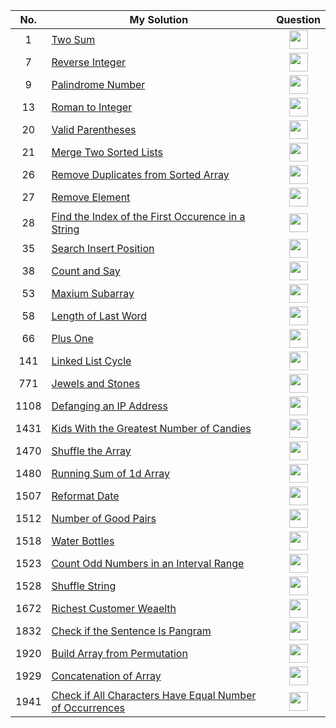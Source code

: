 | No.  | My Solution                                                                                                                                          | Question                                                                                                                                                                                                                                                                                                                     |
| :--: | ---------------------------------------------------------------------------------------------------------------------------------------------------- | :--------------------------------------------------------------------------------------------------------------------------------------------------------------------------------------------------------------------------------------------------------------------------------------------------------------------------: |
| 1    | [Two Sum](https://github.com/suefrontend/leetcode-javascript/tree/master/0001-Two-Sum)                                                                 | [<img width="30" src="https://camo.githubusercontent.com/cb2e82a44e4498bfb92d92cfdce6cdada6176bd4a3b6c4e8c5f4d8c47e3488f6/68747470733a2f2f692e706f7374696d672e63632f5943443642507a632f65787465726e616c2d6c696e6b2d69636f6e2d3135323834362e706e67" />](https://leetcode.com/problems/two-sum/)                                |
| 7    | [Reverse Integer](https://github.com/suefrontend/leetcode-javascript/tree/master/0007-Reverse-Integer)                                                 | [<img width="30" src="https://camo.githubusercontent.com/cb2e82a44e4498bfb92d92cfdce6cdada6176bd4a3b6c4e8c5f4d8c47e3488f6/68747470733a2f2f692e706f7374696d672e63632f5943443642507a632f65787465726e616c2d6c696e6b2d69636f6e2d3135323834362e706e67" />](https://leetcode.com/problems/reverse-integer/)                        |
| 9    | [Palindrome Number](https://github.com/suefrontend/leetcode-javascript/tree/master/0009-Palindrome-Number)                                             | [<img width="30" src="https://camo.githubusercontent.com/cb2e82a44e4498bfb92d92cfdce6cdada6176bd4a3b6c4e8c5f4d8c47e3488f6/68747470733a2f2f692e706f7374696d672e63632f5943443642507a632f65787465726e616c2d6c696e6b2d69636f6e2d3135323834362e706e67" />](https://leetcode.com/problems/palindrome-number/)                      |
| 13   | [Roman to Integer](https://github.com/suefrontend/leetcode-javascript/tree/master/0013-Roman-to-Integer)                                               | [<img width="30" src="https://camo.githubusercontent.com/cb2e82a44e4498bfb92d92cfdce6cdada6176bd4a3b6c4e8c5f4d8c47e3488f6/68747470733a2f2f692e706f7374696d672e63632f5943443642507a632f65787465726e616c2d6c696e6b2d69636f6e2d3135323834362e706e67" />](https://leetcode.com/problems/roman-to-integer/)                       |
| 20   | [Valid Parentheses](https://github.com/suefrontend/leetcode-javascript/tree/master/0020-Valid-Parentheses)                                               | [<img width="30" src="https://camo.githubusercontent.com/cb2e82a44e4498bfb92d92cfdce6cdada6176bd4a3b6c4e8c5f4d8c47e3488f6/68747470733a2f2f692e706f7374696d672e63632f5943443642507a632f65787465726e616c2d6c696e6b2d69636f6e2d3135323834362e706e67" />](https://leetcode.com/problems/valid-parentheses/)                       |
| 21   | [Merge Two Sorted Lists](https://github.com/suefrontend/leetcode-javascript/tree/master/0021-Merge-Two-Sorted-Lists)                                               | [<img width="30" src="https://camo.githubusercontent.com/cb2e82a44e4498bfb92d92cfdce6cdada6176bd4a3b6c4e8c5f4d8c47e3488f6/68747470733a2f2f692e706f7374696d672e63632f5943443642507a632f65787465726e616c2d6c696e6b2d69636f6e2d3135323834362e706e67" />](https://leetcode.com/problems/merge-two-sorted-lists/)                       |
| 26   | [Remove Duplicates from Sorted Array](https://github.com/suefrontend/leetcode-javascript/tree/master/0026-Remove-Duplicates-from-Sorted-Array)                                               | [<img width="30" src="https://camo.githubusercontent.com/cb2e82a44e4498bfb92d92cfdce6cdada6176bd4a3b6c4e8c5f4d8c47e3488f6/68747470733a2f2f692e706f7374696d672e63632f5943443642507a632f65787465726e616c2d6c696e6b2d69636f6e2d3135323834362e706e67" />](https://leetcode.com/problems/remove-duplicates-from-sorted-array/)                       |
| 27   | [Remove Element](https://github.com/suefrontend/leetcode-javascript/tree/master/0027-Remove-Element)                                               | [<img width="30" src="https://camo.githubusercontent.com/cb2e82a44e4498bfb92d92cfdce6cdada6176bd4a3b6c4e8c5f4d8c47e3488f6/68747470733a2f2f692e706f7374696d672e63632f5943443642507a632f65787465726e616c2d6c696e6b2d69636f6e2d3135323834362e706e67" />](https://leetcode.com/problems/remove-element/)                       |
| 28   | [Find the Index of the First Occurence in a String](https://github.com/suefrontend/leetcode-javascript/tree/master/0028-Implement-strStr())                                               | [<img width="30" src="https://camo.githubusercontent.com/cb2e82a44e4498bfb92d92cfdce6cdada6176bd4a3b6c4e8c5f4d8c47e3488f6/68747470733a2f2f692e706f7374696d672e63632f5943443642507a632f65787465726e616c2d6c696e6b2d69636f6e2d3135323834362e706e67" />](https://leetcode.com/problems/find-the-index-of-the-first-occurrence-in-a-string/)                       |
| 35   | [Search Insert Position](https://github.com/suefrontend/leetcode-javascript/tree/master/0035-Search-Insert-Position)                                               | [<img width="30" src="https://camo.githubusercontent.com/cb2e82a44e4498bfb92d92cfdce6cdada6176bd4a3b6c4e8c5f4d8c47e3488f6/68747470733a2f2f692e706f7374696d672e63632f5943443642507a632f65787465726e616c2d6c696e6b2d69636f6e2d3135323834362e706e67" />](https://leetcode.com/problems/search-insert-position/)                       |
| 38   | [Count and Say](https://github.com/suefrontend/leetcode-javascript/tree/master/0038-Count-and-Say)                                               | [<img width="30" src="https://camo.githubusercontent.com/cb2e82a44e4498bfb92d92cfdce6cdada6176bd4a3b6c4e8c5f4d8c47e3488f6/68747470733a2f2f692e706f7374696d672e63632f5943443642507a632f65787465726e616c2d6c696e6b2d69636f6e2d3135323834362e706e67" />](https://leetcode.com/problems/count-and-say/)                       |
| 53   | [Maxium Subarray](https://github.com/suefrontend/leetcode-javascript/tree/master/0053-Maximum-Subarray)                                               | [<img width="30" src="https://camo.githubusercontent.com/cb2e82a44e4498bfb92d92cfdce6cdada6176bd4a3b6c4e8c5f4d8c47e3488f6/68747470733a2f2f692e706f7374696d672e63632f5943443642507a632f65787465726e616c2d6c696e6b2d69636f6e2d3135323834362e706e67" />](https://leetcode.com/problems/maximum-subarray/)                       |
| 58   | [Length of Last Word](https://github.com/suefrontend/leetcode-javascript/tree/master/0058-Length-of-Last-Word)                                               | [<img width="30" src="https://camo.githubusercontent.com/cb2e82a44e4498bfb92d92cfdce6cdada6176bd4a3b6c4e8c5f4d8c47e3488f6/68747470733a2f2f692e706f7374696d672e63632f5943443642507a632f65787465726e616c2d6c696e6b2d69636f6e2d3135323834362e706e67" />](https://leetcode.com/problems/length-of-last-word/)                       |
| 66   | [Plus One](https://github.com/suefrontend/leetcode-javascript/tree/master/0066-Plus-One)                                               | [<img width="30" src="https://camo.githubusercontent.com/cb2e82a44e4498bfb92d92cfdce6cdada6176bd4a3b6c4e8c5f4d8c47e3488f6/68747470733a2f2f692e706f7374696d672e63632f5943443642507a632f65787465726e616c2d6c696e6b2d69636f6e2d3135323834362e706e67" />](https://leetcode.com/problems/plus-one/)                       |
| 141   | [Linked List Cycle](https://github.com/suefrontend/leetcode-javascript/tree/master/0141-Linked-List-Cycle)                                               | [<img width="30" src="https://camo.githubusercontent.com/cb2e82a44e4498bfb92d92cfdce6cdada6176bd4a3b6c4e8c5f4d8c47e3488f6/68747470733a2f2f692e706f7374696d672e63632f5943443642507a632f65787465726e616c2d6c696e6b2d69636f6e2d3135323834362e706e67" />](https://leetcode.com/problems/linked-list-cycle/)                       |
| 771   | [Jewels and Stones](https://github.com/suefrontend/leetcode-javascript/tree/master/0771-Jewels-and-Stones)                                               | [<img width="30" src="https://camo.githubusercontent.com/cb2e82a44e4498bfb92d92cfdce6cdada6176bd4a3b6c4e8c5f4d8c47e3488f6/68747470733a2f2f692e706f7374696d672e63632f5943443642507a632f65787465726e616c2d6c696e6b2d69636f6e2d3135323834362e706e67" />](https://leetcode.com/problems/jewels-and-stones/)                       |
| 1108   | [Defanging an IP Address](https://github.com/suefrontend/leetcode-javascript/tree/master/1108-Defanging-an-IP-Address)                                               | [<img width="30" src="https://camo.githubusercontent.com/cb2e82a44e4498bfb92d92cfdce6cdada6176bd4a3b6c4e8c5f4d8c47e3488f6/68747470733a2f2f692e706f7374696d672e63632f5943443642507a632f65787465726e616c2d6c696e6b2d69636f6e2d3135323834362e706e67" />](https://leetcode.com/problems/defanging-an-ip-address/)                       |
| 1431   | [Kids With the Greatest Number of Candies](https://github.com/suefrontend/leetcode-javascript/tree/master/1431-Kids-With-the-Greatest-Number-of-Candies)                                               | [<img width="30" src="https://camo.githubusercontent.com/cb2e82a44e4498bfb92d92cfdce6cdada6176bd4a3b6c4e8c5f4d8c47e3488f6/68747470733a2f2f692e706f7374696d672e63632f5943443642507a632f65787465726e616c2d6c696e6b2d69636f6e2d3135323834362e706e67" />](https://leetcode.com/problems/kids-with-the-greatest-number-of-candies/)                       |
| 1470   | [Shuffle the Array](https://github.com/suefrontend/leetcode-javascript/tree/master/1470-Shuffle-the-Array)                                               | [<img width="30" src="https://camo.githubusercontent.com/cb2e82a44e4498bfb92d92cfdce6cdada6176bd4a3b6c4e8c5f4d8c47e3488f6/68747470733a2f2f692e706f7374696d672e63632f5943443642507a632f65787465726e616c2d6c696e6b2d69636f6e2d3135323834362e706e67" />](https://leetcode.com/problems/shuffle-the-array/)                       |
| 1480   | [Running Sum of 1d Array](https://github.com/suefrontend/leetcode-javascript/tree/master/1480-Running-Sum-of-1d-Array)                                               | [<img width="30" src="https://camo.githubusercontent.com/cb2e82a44e4498bfb92d92cfdce6cdada6176bd4a3b6c4e8c5f4d8c47e3488f6/68747470733a2f2f692e706f7374696d672e63632f5943443642507a632f65787465726e616c2d6c696e6b2d69636f6e2d3135323834362e706e67" />](https://leetcode.com/problems/running-sum-of-1d-array/)                       |
| 1507   | [Reformat Date](https://github.com/suefrontend/leetcode-javascript/tree/master/1507-reformat-date)                                               | [<img width="30" src="https://camo.githubusercontent.com/cb2e82a44e4498bfb92d92cfdce6cdada6176bd4a3b6c4e8c5f4d8c47e3488f6/68747470733a2f2f692e706f7374696d672e63632f5943443642507a632f65787465726e616c2d6c696e6b2d69636f6e2d3135323834362e706e67" />](https://leetcode.com/problems/reformat-date/)                       |
| 1512   | [Number of Good Pairs](https://github.com/suefrontend/leetcode-javascript/tree/master/1512-Number-of-Good-Pairs)                                               | [<img width="30" src="https://camo.githubusercontent.com/cb2e82a44e4498bfb92d92cfdce6cdada6176bd4a3b6c4e8c5f4d8c47e3488f6/68747470733a2f2f692e706f7374696d672e63632f5943443642507a632f65787465726e616c2d6c696e6b2d69636f6e2d3135323834362e706e67" />](https://leetcode.com/problems/number-of-good-pairs/)                       |
| 1518   | [Water Bottles](https://github.com/suefrontend/leetcode-javascript/tree/master/1518-Water-Bottles)                                               | [<img width="30" src="https://camo.githubusercontent.com/cb2e82a44e4498bfb92d92cfdce6cdada6176bd4a3b6c4e8c5f4d8c47e3488f6/68747470733a2f2f692e706f7374696d672e63632f5943443642507a632f65787465726e616c2d6c696e6b2d69636f6e2d3135323834362e706e67" />](https://leetcode.com/problems/water-bottles/)                       |
| 1523 | [Count Odd Numbers in an Interval Range](https://github.com/suefrontend/leetcode-javascript/tree/master/1523-Count-Odd-Numbers-in-an-Interval-Range) | [<img width="30" src="https://camo.githubusercontent.com/cb2e82a44e4498bfb92d92cfdce6cdada6176bd4a3b6c4e8c5f4d8c47e3488f6/68747470733a2f2f692e706f7374696d672e63632f5943443642507a632f65787465726e616c2d6c696e6b2d69636f6e2d3135323834362e706e67" />](https://leetcode.com/problems/count-odd-numbers-in-an-interval-range/) |
| 1528 | [Shuffle String](https://github.com/suefrontend/leetcode-javascript/tree/master/1528-Shuffle-String) | [<img width="30" src="https://camo.githubusercontent.com/cb2e82a44e4498bfb92d92cfdce6cdada6176bd4a3b6c4e8c5f4d8c47e3488f6/68747470733a2f2f692e706f7374696d672e63632f5943443642507a632f65787465726e616c2d6c696e6b2d69636f6e2d3135323834362e706e67" />](https://leetcode.com/problems/shuffle-string/) |
| 1672 | [Richest Customer Weaelth](https://github.com/suefrontend/leetcode-javascript/tree/master/1672-Richest-Customer-Wealth) | [<img width="30" src="https://camo.githubusercontent.com/cb2e82a44e4498bfb92d92cfdce6cdada6176bd4a3b6c4e8c5f4d8c47e3488f6/68747470733a2f2f692e706f7374696d672e63632f5943443642507a632f65787465726e616c2d6c696e6b2d69636f6e2d3135323834362e706e67" />](https://leetcode.com/problems/richest-customer-wealth/) |
| 1832 | [Check if the Sentence Is Pangram](https://github.com/suefrontend/leetcode-javascript/tree/master/1832-check-if-the-sentence-is-pangram) | [<img width="30" src="https://camo.githubusercontent.com/cb2e82a44e4498bfb92d92cfdce6cdada6176bd4a3b6c4e8c5f4d8c47e3488f6/68747470733a2f2f692e706f7374696d672e63632f5943443642507a632f65787465726e616c2d6c696e6b2d69636f6e2d3135323834362e706e67" />](https://leetcode.com/problems/check-if-the-sentence-is-pangram/) |
| 1920 | [Build Array from Permutation](https://github.com/suefrontend/leetcode-javascript/tree/master/1920-Build-Array-from-Permutation) | [<img width="30" src="https://camo.githubusercontent.com/cb2e82a44e4498bfb92d92cfdce6cdada6176bd4a3b6c4e8c5f4d8c47e3488f6/68747470733a2f2f692e706f7374696d672e63632f5943443642507a632f65787465726e616c2d6c696e6b2d69636f6e2d3135323834362e706e67" />](https://leetcode.com/problems/build-array-from-permutation/) |
| 1929 | [Concatenation of Array](https://github.com/suefrontend/leetcode-javascript/tree/master/1929-Concatenation-of-Array) | [<img width="30" src="https://camo.githubusercontent.com/cb2e82a44e4498bfb92d92cfdce6cdada6176bd4a3b6c4e8c5f4d8c47e3488f6/68747470733a2f2f692e706f7374696d672e63632f5943443642507a632f65787465726e616c2d6c696e6b2d69636f6e2d3135323834362e706e67" />](https://leetcode.com/problems/concatenation-of-array/) |
| 1941 | [Check if All Characters Have Equal Number of Occurrences](https://github.com/suefrontend/leetcode-javascript/tree/master/1941-check-if-all-characters-have-equal-number-of-occurrences) | [<img width="30" src="https://camo.githubusercontent.com/cb2e82a44e4498bfb92d92cfdce6cdada6176bd4a3b6c4e8c5f4d8c47e3488f6/68747470733a2f2f692e706f7374696d672e63632f5943443642507a632f65787465726e616c2d6c696e6b2d69636f6e2d3135323834362e706e67" />](https://leetcode.com/problems/check-if-all-characters-have-equal-number-of-occurrences/) |
